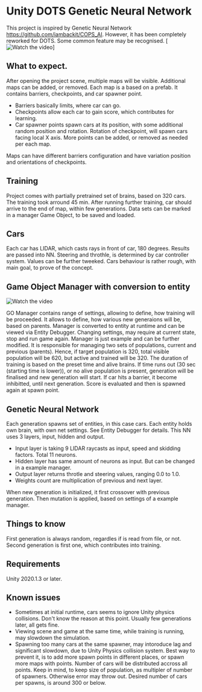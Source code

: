 # Unity DOTS Genetic Neural Network

This project is inspired by Genetic Neural Network https://github.com/iambackit/COPS_AI. 
However, it has been completely reworked for DOTS. Some common feature may be recognised.
[![Watch the video](https://forum.unity.com/attachments/upload_2021-2-21_3-31-0-png.799931/)]

## What to expect.

After opening the project scene, multiple maps will be visible.
Additional maps can be added, or removed.
Each map is a based on a prefab. It contains barriers, checkpoints, and car spawner point.

* Barriers basically limits, where car can go.
* Checkpoints allow each car to gain score, which contributes for learning.
* Car spawner points spawn cars at its position, with some additional random position and rotation. Rotation of checkpoint, will spawn cars facing local X axis. More points can be added, or removed as needed per each map.

Maps can have different barriers configuration and have variation position and orientations of checkpoints.


## Training 

Project comes with partially pretrained set of brains, based on 320 cars. 
The training took arround 45 min.
After running further training, car should arrive to the end of map, within few generations.
Data sets can be marked in a manager Game Object, to be saved and loaded.


## Cars

Each car has LIDAR, which casts rays in front of car, 180 degrees.
Results are passed into NN.
Steering and throthle, is determined by car controller system. 
Values can be further tweeked. Cars behaviour is rather rough, with main goal, to prove of the concept.


## Game Object Manager with conversion to entity

![Watch the video](https://forum.unity.com/attachments/upload_2021-2-21_3-34-21-png.799937/)


GO Manager contains range of settings, allowing to define, how training will be proceeded.
It allows to define, how various new generaions will be, based on parents.
Manager is converted to entity at runtime and can be viewed via Entity Debugger.
Changing settings, may require at current state, stop and run game again.
Manager is just example and can be further modified.
It is responsible for managing two sets of populations, current and previous (parents).
Hence, if target population is 320, total visible population will be 620, but active and trained will be 320.
The duration of training is based on the preset time and alive brains. 
If time runs out (30 sec (starting time is lower)), or no alive population is present, generation will be finalised and new generation will start.
If car hits a barrier, it become inhibitted, until next generation. Score is evaluated and then is spawned again at spawn point.


## Genetic Neural Network

Each generation spawns set of entities, in this case cars.
Each entity holds own brain, with own net settings. See Entity Debugger for details.
This NN uses 3 layers, input, hidden and output.

* Input layer is taking 9 LIDAR raycasts as input, speed and skidding factors. Total 11 neurons.
* Hidden layer has same amount of neurons as input. But can be changed in a example manager.
* Output layer returns throtle and steering values, ranging 0.0 to 1.0. 
* Weights count are multiplication of previous and next layer.

When new generation is initialized, it first crossover with previous generation. Then mutation is applied, based on settings of a example manager.


## Things to know

First generation is always random, regardles if is read from file, or not.
Second generation is first one, which contributes into training.


## Requirements
Unity 2020.1.3 or later.


## Known issues

* Sometimes at initial runtime, cars seems to ignore Unity physics collisions. Don't know the reason at this point. Usually few generations later, all gets fine.
* Viewing scene and game at the same time, while training is running, may slowdown the simulation.
* Spawning too many cars at the same spawner, may intoroduce lag and significant slowdown, due to Unity Physics collision system. Best way to prevent it, is to add more spawn points in different places, or spawn more maps with points. Number of cars will be distributed accross all points. Keep in mind, to keep size of population, as multipler of number of spawners. Otherwise error may throw out. Desired number of cars per spawns, is around 300 or below.
